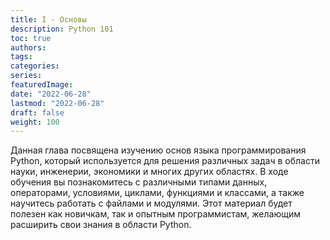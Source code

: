 ```yaml
---
title: I - Основы
description: Python 101
toc: true
authors:
tags:
categories:
series:
featuredImage:
date: "2022-06-28"
lastmod: "2022-06-28"
draft: false
weight: 100
---
```


Данная глава посвящена изучению основ языка программирования Python, который используется для решения различных задач в области науки, инженерии, экономики и многих других областях. В ходе обучения вы познакомитесь с различными типами данных, операторами, условиями, циклами, функциями и классами, а также научитесь работать с файлами и модулями. Этот материал будет полезен как новичкам, так и опытным программистам, желающим расширить свои знания в области Python.



